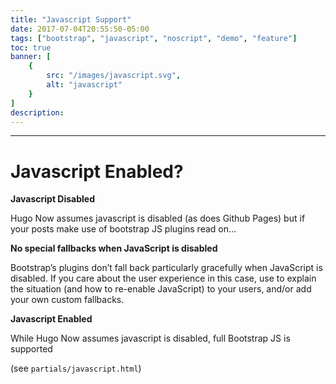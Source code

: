 ```yaml
---
title: "Javascript Support"
date: 2017-07-04T20:55:50-05:00
tags: ["bootstrap", "javascript", "noscript", "demo", "feature"]
toc: true
banner: [
    {
        src: "/images/javascript.svg",
        alt: "javascript"
    }
]
description:
---
```


<!--more--> 

---

# Javascript Enabled?

<noscript>
    <div class="bd-callout bd-callout-warning">
        <strong>Javascript Disabled</strong>
        <p>Hugo Now assumes javascript is disabled (as does Github Pages) but if your posts make use of bootstrap JS plugins read on...</p>
        <strong>No special fallbacks when JavaScript is disabled</strong>
        <p>Bootstrap’s plugins don’t fall back particularly gracefully when JavaScript is disabled. If you care about the user experience in this case, use <noscript> to explain the situation (and how to re-enable JavaScript) to your users, and/or add your own custom fallbacks.
        </p>
    </div>
</noscript>

<div id="js-enabled-msg" class="bd-callout bd-callout-success js-enabled">
    <strong>Javascript Enabled</strong>
    <p>While Hugo Now assumes javascript is disabled, full Bootstrap JS is supported</p>
    <p>(see <code>partials/javascript.html</code>)</p>
</div>

<!-- jQuery not loaded yet -->
<script type="text/javascript">
    var element = document.getElementById('js-enabled-msg')
    element.style.display = 'block';
</script>